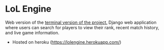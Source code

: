 # LoL Engine
Web version of the [terminal version of the project.](https://github.com/juliojulao/RiotAPIProjects-SummonerInfo) Django web application where users can search for players to view their rank, recent match history, and live game information.

- Hosted on heroku (https://lolengine.herokuapp.com/)

### 
